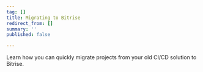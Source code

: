```yaml
---
tag: []
title: Migrating to Bitrise
redirect_from: []
summary: ''
published: false

---
```

Learn how you can quickly migrate projects from your old CI/CD solution to Bitrise. 